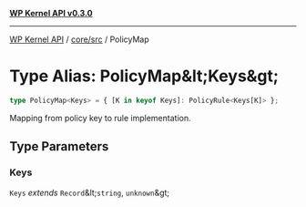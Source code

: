 [**WP Kernel API v0.3.0**](../../../README.md)

---

[WP Kernel API](../../../README.md) / [core/src](../README.md) / PolicyMap

# Type Alias: PolicyMap\&lt;Keys\&gt;

```ts
type PolicyMap<Keys> = { [K in keyof Keys]: PolicyRule<Keys[K]> };
```

Mapping from policy key to rule implementation.

## Type Parameters

### Keys

`Keys` _extends_ `Record`\&lt;`string`, `unknown`\&gt;
